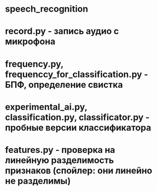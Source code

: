   # speech_recognition
# record.py - запись аудио с микрофона
# frequency.py, frequenccy_for_classification.py - БПФ, определение свистка
# experimental_ai.py, classification.py, classificator.py - пробные версии классификатора
# features.py - проверка на линейную разделимость признаков (спойлер: они линейно не разделимы)
